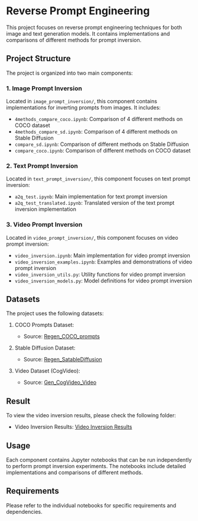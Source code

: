 # Reverse Prompt Engineering

This project focuses on reverse prompt engineering techniques for both image and text generation models. It contains implementations and comparisons of different methods for prompt inversion.

## Project Structure

The project is organized into two main components:

### 1. Image Prompt Inversion
Located in `image_prompt_inversion/`, this component contains implementations for inverting prompts from images. It includes:

- `4methods_compare_coco.ipynb`: Comparison of 4 different methods on COCO dataset
- `4methods_compare_sd.ipynb`: Comparison of 4 different methods on Stable Diffusion
- `compare_sd.ipynb`: Comparison of different methods on Stable Diffusion
- `compare_coco.ipynb`: Comparison of different methods on COCO dataset

### 2. Text Prompt Inversion
Located in `text_prompt_inversion/`, this component focuses on text prompt inversion:

- `a2q_test.ipynb`: Main implementation for text prompt inversion
- `a2q_test_translated.ipynb`: Translated version of the text prompt inversion implementation

### 3. Video Prompt Inversion
Located in `video_prompt_inversion/`, this component focuses on video prompt inversion:

- `video_inversion.ipynb`: Main implementation for video prompt inversion
- `video_inversion_examples.ipynb`: Examples and demonstrations of video prompt inversion
- `video_inversion_utils.py`: Utility functions for video prompt inversion
- `video_inversion_models.py`: Model definitions for video prompt inversion


## Datasets

The project uses the following datasets:

1. COCO Prompts Dataset:
   - Source: [Regen_COCO_prompts](https://huggingface.co/datasets/cyprivlab/Regen_COCO_prompts)

2. Stable Diffusion Dataset:
   - Source: [Regen_SatableDiffusion](https://huggingface.co/datasets/cyprivlab/Regen_SatableDiffusion)

3. Video Dataset (CogVideo):
   - Source: [Gen_CogVideo_Video](https://huggingface.co/datasets/WenhaoWang/VidProM/resolve/main/example/cog_videos_example.tar)

## Result
   To view the video inversion results, please check the following folder:
   - Video Inversion Results: [Video Inversion Results](video_prompt_inversion/Examples)


## Usage

Each component contains Jupyter notebooks that can be run independently to perform prompt inversion experiments. The notebooks include detailed implementations and comparisons of different methods.

## Requirements

Please refer to the individual notebooks for specific requirements and dependencies.
